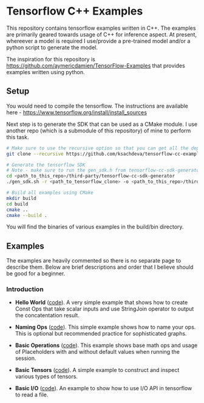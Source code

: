# Tensorflow C++ Examples

This repository contains tensorflow examples written in C++. The examples are primarily geared towards usage of C++ for inference aspect. At present, whereever a model is required I use/provide a pre-trained model and/or a python script to generate the model.

The inspiration for this repository is https://github.com/aymericdamien/TensorFlow-Examples that provides examples written using python.

## Setup

You would need to compile the tensorflow. The instructions are available here -
https://www.tensorflow.org/install/install_sources

Next step is to generate the SDK that can be used as a CMake module. I use another repo (which is a submodule of this repository) of mine to perform this task.

```bash
# Make sure to use the recursive option so that you can get all the dependencies
git clone --recursive https://github.com/ksachdeva/tensorflow-cc-examples
```

```bash
# Generate the tensorflow SDK
# Note - make sure to run the gen_sdk.h from tensorflow-cc-sdk-generator directory
cd <path_to_this_repo>/third-party/tensorflow-cc-sdk-generator
./gen_sdk.sh -r <path_to_tensorflow_clone> -o <path_to_this_repo>/third-party/tensorflow-sdk
```

```bash
# Build all examples using CMake
mkdir build
cd build
cmake ..
cmake --build .
```

You will find the binaries of various examples in the build/bin directory.

## Examples

The examples are heavily commented so there is no separate page to describe them. Below are brief descriptions and order that I believe should be good for a beginner.

### Introduction

* **Hello World** ([code](examples/1_Introduction/src/hello-world.cc)). A very simple example that shows how to create Const Ops that take scalar inputs and use StringJoin operator to output the concatentation result.

* **Naming Ops** ([code](examples/1_Introduction/src/naming-ops.cc)). This simple example shows how to name your ops. This is optional but recommended practice for sophisticated graphs.

* **Basic Operations** ([code](examples/1_Introduction/src/basic-operations.cc)). This example shows base math ops and usage of Placeholders with and without default values when running the session.

* **Basic Tensors** ([code](examples/1_Introduction/src/basic-tensors.cc)). A simple example to construct and inspect various types of tensors.

* **Basic I/O** ([code](examples/1_Introduction/src/basic-io.cc)). An example to show how to use I/O API in tensorflow to read a file.
